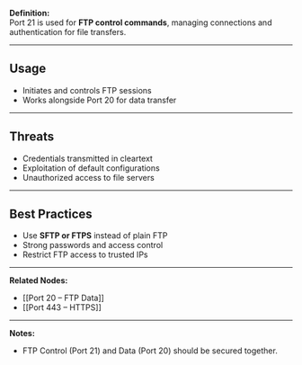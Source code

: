 **Definition:**  
Port 21 is used for **FTP control commands**, managing connections and authentication for file transfers.

---

## **Usage**  
- Initiates and controls FTP sessions  
- Works alongside Port 20 for data transfer  

---

## **Threats**  
- Credentials transmitted in cleartext  
- Exploitation of default configurations  
- Unauthorized access to file servers  

---

## **Best Practices**  
- Use **SFTP or FTPS** instead of plain FTP  
- Strong passwords and access control  
- Restrict FTP access to trusted IPs  

---

**Related Nodes:**  
- [[Port 20 – FTP Data]]  
- [[Port 443 – HTTPS]]  

---

**Notes:**  
- FTP Control (Port 21) and Data (Port 20) should be secured together.